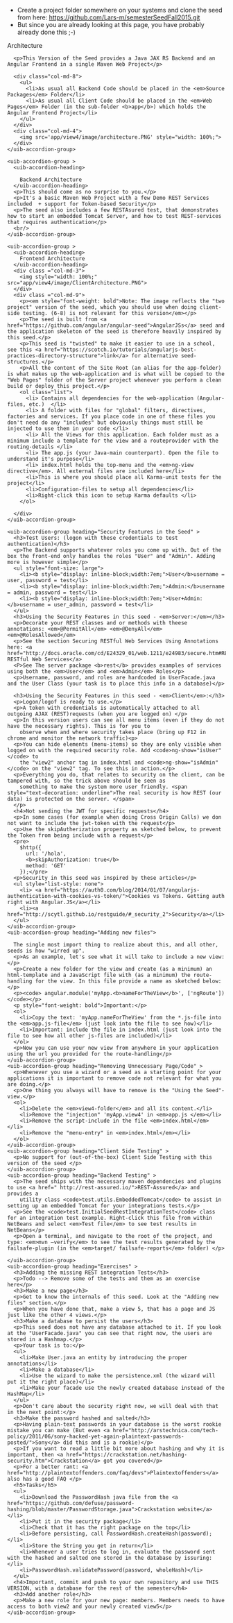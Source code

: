 <div >
  <uib-accordion>
    <uib-accordion-group heading="Getting the Seed" >
      <ul>
        <li>Create a project folder somewhere on your systems and clone the seed from here: <a href="https://github.com/Lars-m/semesterSeedFall2015.git">https://github.com/Lars-m/semesterSeedFall2015.git</a> </li>
        <li>But since you are already looking at this page, you have probably already done this ;-)</li>
      </ul>
    </uib-accordion-group>
    <uib-accordion-group is-open="status.isFirstOpen" >
      <uib-accordion-heading>
        Architecture
      </uib-accordion-heading>

      <p>This Version of the Seed provides a Java JAX RS Backend and an Angular Frontend in a single Maven Web Project</p>

      <div class="col-md-8">
        <ul>
          <li>As usual all Backend Code should be placed in the <em>Source Packages</em> Folder</li>
          <li>As usual all Client Code should be placed in the <em>Web Pages</em> Folder (in the sub-folder <b>app</b>) which holds the Angular Frontend Project</li>
        </ul>
      </div>
      <div class="col-md-4">
        <img src='app/view4/image/architecture.PNG' style="width: 100%;">
      </div>
    </uib-accordion-group>

    <uib-accordion-group >
      <uib-accordion-heading>

        Backend Architecture
      </uib-accordion-heading>
      <p>This should come as no surprise to you.</p> 
      <p>It's a basic Maven Web Project with a few Demo REST Services included  + support for Token-based Security</p>
      <p>The seed also includes a few RESTAsured test, that demonstrates how to start an embedded Tomcat Server, and how to test REST-services that requires authentication</p>
      <br/>
    </uib-accordion-group>

    <uib-accordion-group >
      <uib-accordion-heading>       
        Frontend Architecture
      </uib-accordion-heading>
      <div class ="col-md-3">
        <img style="width: 100%;" src="app/view4/image/ClientArchitecture.PNG">
      </div>
      <div class ="col-md-9">
        <p><em style="font-weight: bold">Note: The image reflects the "two project" version of the seed, which you should use when doing client-side testing. (6-8) is not relevant for this version</em></p>
        <p>The seed is built from <a href="https://github.com/angular/angular-seed">AngularJSs</a> seed and the application skeleton of the seed is therefore heavily inspired by this seed.</p>
        <p>This seed is "twisted" to make it easier to use in a school, see this <a href="https://scotch.io/tutorials/angularjs-best-practices-directory-structure">link</a> for alternative seed-structures.</p> 
        <p>All the content of the Site Root (an alias for the app-folder) is what makes up the web-application and is what will be copied to the "Web Pages" folder of the Server project whenever you perform a clean build or deploy this project.</p>
        <ol class="list">
          <li> Contains all dependencies for the web-application (Angular-files, etc.)  </li>
          <li> A folder with files for "global" filters, directives, factories and services. If you place code in one of these files you don't need do any "includes" but obviously things must still be injected to use them in your code </li>
          <li> All the Views for this application. Each folder must as a minimum include a template for the view and a routeprovider with the routing-details </li>
          <li> The app.js (your Java-main counterpart). Open the file to understand it's purpose</li>
          <li> index.html holds the top-menu and the <em>ng-view directive</em>. All external files are included here</li>
          <li>This is where you should place all Karma-unit tests for the project</li>
          <li>Configuration-files to setup all dependencies</li>
          <li>Right-click this icon to setup Karma defaults </li>
        </ol>

      </div>
    </uib-accordion-group>

    <uib-accordion-group heading="Security Features in the Seed" >
      <h3>Test Users: (logon with these credentials to test authentication)</h3>
      <p>The Backend supports whatever roles you come up with. Out of the box the front-end only handles the roles "User" and "Admin". Adding more is however simple</p>
      <ul style="font-size: large">
        <li><b style="display: inline-block;width:7em;">User</b>username = user, password = test</li>
        <li><b style="display: inline-block;width:7em;">Admin:</b>username = admin, password = test</li>
        <li><b style="display: inline-block;width:7em;">User+Admin:</b>username = user_admin, password = test</li>
      </ul>
      <h3>Using the Security Features in this seed - <em>Server:</em></h3>
      <p>Decorate your REST classes and or methods with theese annotations: <em>@PermitAll</em> <em>@DenyAll</em> <em>@RolesAllowed</em>
      <p>See the section Securing RESTful Web Services Using Annotations here: <a href="http://docs.oracle.com/cd/E24329_01/web.1211/e24983/secure.htm#RESTF256">Securing RESTful Web Services</a>
      <P>See The server package <b>rest</b> provides examples of services using both the <em>User</em> and <em>Admin</em> Roles</p>
      <p>Username, password, and roles are hardcoded in UserFacade.java and the User Class (your task is to place this info in a database)</p>

      <h3>Using the Security Features in this seed - <em>Client</em>:</h3>
      <p>Logon/logof is ready to use.</p>
      <p>A token with credentials is automatically attached to all outgoing AJAX (REST)requests (when you are logged on) </p>
      <p>In this version users can see all menu items (even if they do not have the necessary rights). This is for you to
        observe when and where security takes place (bring up F12 in chrome and monitor the network traffic)<p>
      <p>You can hide elements (menu-items) so they are only visible when logged on with the required security role. Add <code>ng-show="isUser"</code> to
        the "view2" anchor tag in index.html and <code>ng-show="isAdmin"</code> on the "view2" tag. To see this in action.</p>
      <p>Everything you do, that relates to security on the client, can be tampered with, so the trick above should be seen as
        something to make the system more user friendly. <span style="text-decoration: underline">The real security is how REST (our data) is protected on the server. </span>
      </p>
      <h4>Not sending the JWT for specific requests</h4>
      <p>In some cases (for example when doing Cross Origin Calls) we don not want to include the jwt-token with the request</p>
      <p>Use the skipAutherization property as sketched below, to prevent the Token from being include with a request</p>
      <pre>
        $http({
          url: '/hola',
          <b>skipAuthorization: true</b>
          method: 'GET'
        });</pre>
      <p>Security in this seed was inspired by these articles</p>
      <ul style="list-style: none">
        <li> <a href="https://auth0.com/blog/2014/01/07/angularjs-authentication-with-cookies-vs-token/">Cookies vs Tokens. Getting auth right with Angular.JS</a></li>
        <li><a href="http://scytl.github.io/restguide/#_security_2">Security</a></li>
      </ul>
    </uib-accordion-group>
    <uib-accordion-group heading="Adding new files">

      The single most import thing to realize about this, and all other, seeds is how "wirred up".
      <p>As an example, let's see what it will take to include a new view:</p>
      <p>Create a new folder for the view and create (as a minimum) an html-template and a JavaScript file with (as a minimum) the route-handling for the view. In this file provide a name as sketched below:</p>
      <p><code> angular.module('myApp.<b>nameForTheView</b>', ['ngRoute'])</code></p>
      <p style="font-weight: bold">Important:</p> 
      <ol>
        <li>Copy the text: 'myApp.nameForTheView' from the *.js-file into the <em>app.js-file</em> (just look into the file to see how)</li>
        <li>Important: include the file in index.html (just look into the file to see how all other js-files are included)</li>
      </ol>
      <p>Now you can use your new view from anywhere in your application using the url you provided for the route-handling</p>
    </uib-accordion-group>
    <uib-accordion-group heading="Removing Unnecessary Page/Code" >
      <p>Whenever you use a wizard or a seed as a starting point for your applications it is important to remove code not relevant for what you are doing.</p>
      <p>One thing you always will have to remove is the "Using the Seed"-view.</p>
      <ol>
        <li>Delete the <em>view4-folder</em> and all its content.</li>
        <li>Remove the "injection" 'myApp.view4' in <em>app.js </em></li>
        <li>Remove the script-include in the file <em>index.html</em> </li>
        <li>Remove the "menu-entry" in <em>index.html</em></li>
      </ol>
    </uib-accordion-group>
    <uib-accordion-group heading="Client Side Testing" >
      <p>No support for (out-of-the-box) Client Side Testing with this version of the seed </p>
    </uib-accordion-group>
    <uib-accordion-group heading="Backend Testing" >
      <p>The seed ships with the necessary maven dependencies and plugins to use <a href=" http://rest-assured.io/">REST-Assured</a> and provides a 
        utility class <code>test.utils.EmbeddedTomcat</code> to assist in setting up an embedded Tomcat for your integrations tests.</p>
      <p>See the <code>test.InitialSeedRestIntegrationTest</code> class for an integration test example. Right-click this file from within NetBeans and select <em>Test file</em> to see test results in NetBeans</p>
      <p>Open a terminal, and navigate to the root of the project, and type: <em>mvn –verify</em> to see the test results generated by the failsafe-plugin (in the <em>target/ failsafe-reports</em> folder) </p>

    </uib-accordion-group>
    <uib-accordion-group heading="Exercises" >
      <h3>Adding the missing REST integration Tests</h3>
      <p>Todo --> Remove some of the tests and them as an exercise here</p>
      <h3>Make a new page</h3>
      <p>Get to know the internals of this seed. Look at the "Adding new files" section.</p>
      <p>When you have done that, make a view 5, that has a page and JS just like the other 4 views.</p>
      <h3>Make a database to persist the users</h3>
      <p>This seed does not have any database attached to it. If you look at the "UserFacade.java" you can see that right now, the users are stored in a Hashmap.</p>
      <p>Your task is to:</p>
      <ul>
        <li>Make User.java an entity by introducing the proper annotations</li>
        <li>Make a database</li>
        <li>Use the wizard to make the persistence.xml (the wizard will put it the right place)</li>
        <li>Make your facade use the newly created database instead of the HashMap</li>
      </ul>
      <p>Don't care about the security right now, we will deal with that in the next point:</p>
      <h3>Make the password hashed and salted</h3>
      <p>Having plain-text passwords in your database is the worst rookie mistake you can make (But even <a href="http://arstechnica.com/tech-policy/2011/06/sony-hacked-yet-again-plaintext-passwords-posted/">Sony</a> did this and is a rookie)</p>
      <p>If you want to read a little bit more about hashing and why it is important, then <a href="https://crackstation.net/hashing-security.htm">Crackstation</a> got you covered</p>
      <p>For a better rant: <a href="http://plaintextoffenders.com/faq/devs">Plaintextoffenders</a> also has a good FAQ </p>
      <h5>Tasks</h5>
      <ul>
        <li>Download the PasswordHash java file from the <a href="https://github.com/defuse/password-hashing/blob/master/PasswordStorage.java">Crackstation website</a></li>
        <li>Put it in the security package</li>
        <li>Check that it has the right package on the top</li>
        <li>Before persisting, call PasswordHash.createHash(password);</li>
        <li>Store the String you get in return</li>
        <li>Whenever a user tries to log in, evaluate the password sent with the hashed and salted one stored in the database by issuring: </li>
        <li>PasswordHash.validatePassword(password, wholeHash)</li>
      </ul>
      <h4>Important, commit and push to your own repository and use THIS VERSION, with a database for the rest of the semester</h4>
      <h3>Add another role</h3>
      <p>Make a new role for your new page: members. Members needs to have access to both view2 and your newly created view5</p>
    </uib-accordion-group>

  </uib-accordion>
</div>
